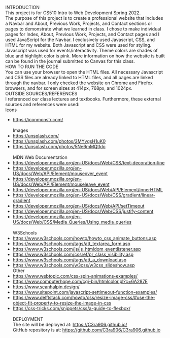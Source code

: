 INTRODUCTION<br/>
This project is for CS510 Intro to Web Development Spring 2022.<br/>
The purpose of this project is to create a professional website that includes a Navbar and About, Previous Work, Projects, and Contact sections or pages to demonstrate what we learned in class. I chose to make individual pages for Index, About, Previous Work, Projects, and Contact pages and I used JavaScript for the Navbar. I exclusively used Javascript, CSS, and HTML for my website. Both Javascript and CSS were used for styling. Javascript was used for events/interactivity. Theme colors are shades of blue and highlight color is pink. More information on how the website is built can be found in the journal submitted to Canvas for this class.
<br/>
HOW TO RUN THE CODE<br/>
You can use your browser to open the HTML files. All necessary Javascript and CSS files are already linked to HTML files, and all pages are linked through the navbar. I only checked the website on Chrome and Firefox browsers, and for screen sizes at 414px, 768px, and 1024px.
<br/>
OUTSIDE SOURCES/REFERENCES<br/>
I referenced our class lectures and textbooks. Furthermore, these external sources and references were used:<br/>
Icons <br/>

- https://iconmonstr.com/<br/>
  <br/>
  Images <br/>
- https://unsplash.com/<br/>
- https://unsplash.com/photos/3MYvgsH1uK0 <br/>
- https://unsplash.com/photos/5Ne6mMQtIdo <br/>
  <br/>
  MDN Web Documentation<br/>
- https://developer.mozilla.org/en-US/docs/Web/CSS/text-decoration-line<br/>
- https://developer.mozilla.org/en-US/docs/Web/API/Element/mouseover_event<br/>
- https://developer.mozilla.org/en-US/docs/Web/API/Element/mouseleave_event<br/>
- https://developer.mozilla.org/en-US/docs/Web/API/Element/innerHTML<br/>
- https://developer.mozilla.org/en-US/docs/Web/CSS/gradient/linear-gradient<br/>
- https://developer.mozilla.org/en-US/docs/Web/API/setTimeout<br/>
- https://developer.mozilla.org/en-US/docs/Web/CSS/justify-content<br/>
- https://developer.mozilla.org/en-US/docs/Web/CSS/Media_Queries/Using_media_queries<br/>
  <br/>
  W3Schools<br/>
- https://www.w3schools.com/howto/howto_css_animate_buttons.asp<br/>
- https://www.w3schools.com/tags/att_textarea_form.asp<br/>
- https://www.w3schools.com/js/js_htmldom_eventlistener.asp<br/>
- https://www.w3schools.com/cssref/pr_class_visibility.asp<br/>
- https://www.w3schools.com/tags/att_a_download.asp<br/>
- https://www.w3schools.com/w3css/w3css_slideshow.asp<br/>
  Other<br/>
- https://www.webtopic.com/css-spin-animations-examples/<br/>
- https://www.computerhope.com/cgi-bin/htmlcolor.pl?c=6A287E<br/>
- https://www.seanhalpin.design/<br/>
- https://www.sitepoint.com/javascript-settimeout-function-examples/<br/>
- https://www.delftstack.com/howto/css/resize-image-css/#use-the-object-fit-property-to-resize-the-image-in-css<br/>
- https://css-tricks.com/snippets/css/a-guide-to-flexbox/<br/>
  <br/>
  DEPLOYMENT<br/>
  The site will be deployed at: https://C3ra906.github.io/<br/>
  GitHub repository is at: https://github.com/C3ra906/C3ra906.github.io<br/>
